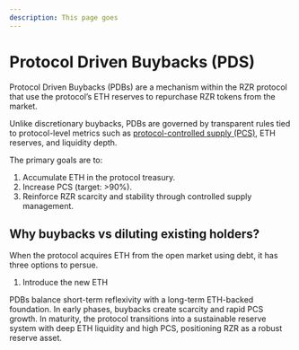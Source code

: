 ```yaml
---
description: This page goes
---
```


# Protocol Driven Buybacks (PDS)

Protocol Driven Buybacks (PDBs) are a mechanism within the RZR protocol that use the protocol’s ETH reserves to repurchase RZR tokens from the market.

Unlike discretionary buybacks, PDBs are governed by transparent rules tied to protocol-level metrics such as [protocol-controlled supply (PCS),](protocol-owned-supply.md) ETH reserves, and liquidity depth.

The primary goals are to:

1. Accumulate ETH in the protocol treasury.
2. Increase PCS (target: >90%).
3. Reinforce RZR scarcity and stability through controlled supply management.

## Why buybacks vs diluting existing holders?

When the protocol acquires ETH from the open market using debt, it has three options to persue.

1. Introduce the new ETH

PDBs balance short-term reflexivity with a long-term ETH-backed foundation. In early phases, buybacks create scarcity and rapid PCS growth. In maturity, the protocol transitions into a sustainable reserve system with deep ETH liquidity and high PCS, positioning RZR as a robust reserve asset.
